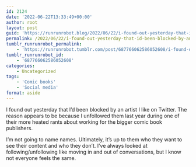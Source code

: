 ```yaml
---
id: 2124
date: '2022-06-22T13:33:49+00:00'
author: root
layout: post
guid: 'https://runrunrobot.blog/2022/06/22/i-found-out-yesterday-that-id-been-blocked-by-an/'
permalink: /2022/06/22/i-found-out-yesterday-that-id-been-blocked-by-an/
tumblr_runrunrobot_permalink:
    - 'https://runrunrobot.tumblr.com/post/687766062586052608/i-found-out-yesterday-that-id-been-blocked-by-an'
tumblr_runrunrobot_id:
    - '687766062586052608'
categories:
    - Uncategorized
tags:
    - 'Comic books'
    - 'Social media'
format: aside
---
```


I found out yesterday that I’d been blocked by an artist I like on Twitter. The reason appears to be because I unfollowed them last year during one of their more heated rants about working for the bigger comic book publishers.

I’m not going to name names. Ultimately, it’s up to them who they want to see their content and who they don’t. I’ve always looked at following/unfollowing like moving in and out of conversations, but I know not everyone feels the same.